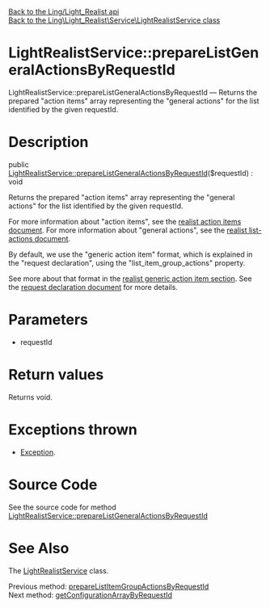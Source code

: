 [Back to the Ling/Light_Realist api](https://github.com/lingtalfi/Light_Realist/blob/master/doc/api/Ling/Light_Realist.md)<br>
[Back to the Ling\Light_Realist\Service\LightRealistService class](https://github.com/lingtalfi/Light_Realist/blob/master/doc/api/Ling/Light_Realist/Service/LightRealistService.md)


LightRealistService::prepareListGeneralActionsByRequestId
================



LightRealistService::prepareListGeneralActionsByRequestId — Returns the prepared "action items" array representing the "general actions" for the list identified by the given requestId.




Description
================


public [LightRealistService::prepareListGeneralActionsByRequestId](https://github.com/lingtalfi/Light_Realist/blob/master/doc/api/Ling/Light_Realist/Service/LightRealistService/prepareListGeneralActionsByRequestId.md)($requestId) : void




Returns the prepared "action items" array representing the "general actions" for the list identified by the given requestId.

For more information about "action items", see the [realist action items document](https://github.com/lingtalfi/Light_Realist/blob/master/doc/pages/2020/action-items.md).
For more information about "general actions", see the [realist list-actions document](https://github.com/lingtalfi/Light_Realist/blob/master/doc/pages/2020/list-actions.md).

By default, we use the "generic action item" format, which is explained in the "request declaration",
using the "list_item_group_actions" property.


See more about that format in the [realist generic action item section](https://github.com/lingtalfi/Light_Realist/blob/master/doc/pages/2020/action-items.md#generic-action-item).
See the [request declaration document](https://github.com/lingtalfi/Light_Realist/blob/master/doc/pages/2020/request-declaration.md) for more details.




Parameters
================


- requestId

    


Return values
================

Returns void.


Exceptions thrown
================

- [Exception](http://php.net/manual/en/class.exception.php).&nbsp;







Source Code
===========
See the source code for method [LightRealistService::prepareListGeneralActionsByRequestId](https://github.com/lingtalfi/Light_Realist/blob/master/Service/LightRealistService.php#L678-L693)


See Also
================

The [LightRealistService](https://github.com/lingtalfi/Light_Realist/blob/master/doc/api/Ling/Light_Realist/Service/LightRealistService.md) class.

Previous method: [prepareListItemGroupActionsByRequestId](https://github.com/lingtalfi/Light_Realist/blob/master/doc/api/Ling/Light_Realist/Service/LightRealistService/prepareListItemGroupActionsByRequestId.md)<br>Next method: [getConfigurationArrayByRequestId](https://github.com/lingtalfi/Light_Realist/blob/master/doc/api/Ling/Light_Realist/Service/LightRealistService/getConfigurationArrayByRequestId.md)<br>

